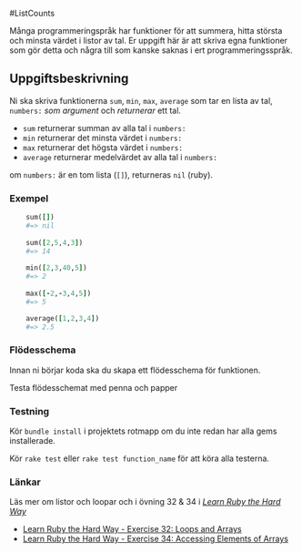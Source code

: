 #ListCounts

Många programmeringspråk har funktioner för att summera, hitta största och minsta värdet i listor av tal.
Er uppgift här är att skriva egna funktioner som gör detta och några till som kanske saknas i ert programmeringsspråk.

## Uppgiftsbeskrivning ##

Ni ska skriva funktionerna `sum`, `min`, `max`, `average` som tar en lista av tal, `numbers:` *som argument* och *returnerar* ett tal.

- `sum` returnerar summan av alla tal i `numbers:`
- `min` returnerar det minsta värdet i `numbers:`
- `max` returnerar det högsta värdet i `numbers:`
- `average` returnerar medelvärdet av alla tal i `numbers:`

om `numbers:` är en tom lista (`[]`), returneras `nil` (ruby).


### Exempel ###

```ruby
	sum([])
	#=> nil
    
	sum([2,5,4,3])
	#=> 14
	
	min([2,3,40,5])
	#=> 2
	
	max([-2,-3,4,5])
	#=> 5

	average([1,2,3,4])
	#=> 2.5
```


### Flödesschema ###

Innan ni börjar koda ska du skapa ett flödesschema för funktionen.

Testa flödesschemat med penna och papper


### Testning ###

Kör `bundle install` i projektets rotmapp om du inte redan har alla gems installerade.

Kör `rake test` eller `rake test function_name` för att köra alla testerna.


### Länkar ###

Läs mer om listor och loopar och i övning 32 & 34 i [*Learn Ruby the Hard Way*](http://ruby.learncodethehardway.org/book)

* [Learn Ruby the Hard Way - Exercise 32: Loops and Arrays](http://learnrubythehardway.org/book/ex32.html)
* [Learn Ruby the Hard Way - Exercise 34: Accessing Elements of Arrays](http://learnrubythehardway.org/book/ex34.html)
